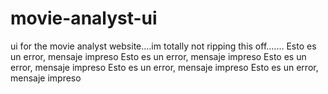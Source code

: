 # movie-analyst-ui
ui for the movie analyst website....im totally not ripping this off.......
Esto es un error, mensaje impreso
Esto es un error, mensaje impreso
Esto es un error, mensaje impreso
Esto es un error, mensaje impreso
Esto es un error, mensaje impreso
